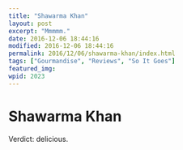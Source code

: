 ```yaml
---
title: "Shawarma Khan"
layout: post
excerpt: "Mmmmm."
date: 2016-12-06 18:44:16
modified: 2016-12-06 18:44:16
permalink: 2016/12/06/shawarma-khan/index.html
tags: ["Gourmandise", "Reviews", "So It Goes"]
featured_img: 
wpid: 2023
---
```


# Shawarma Khan

Verdict: delicious.